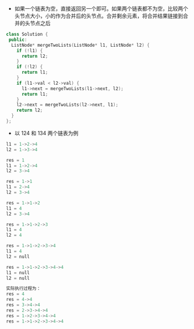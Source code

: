 * 如果一个链表为空，直接返回另一个即可。如果两个链表都不为空，比较两个头节点大小，小的作为合并后的头节点。合并剩余元素，将合并结果链接到合并的头节点之后

```cpp
class Solution {
 public:
  ListNode* mergeTwoLists(ListNode* l1, ListNode* l2) {
    if (!l1) {
      return l2;
    }
    if (!l2) {
      return l1;
    }
    if (l1->val < l2->val) {
      l1->next = mergeTwoLists(l1->next, l2);
      return l1;
    }
    l2->next = mergeTwoLists(l2->next, l1);
    return l2;
  }
};
```

* 以 124 和 134 两个链表为例

```cpp
l1 = 1->2->4
l2 = 1->3->4

res = 1
l1 = 1->2->4
l2 = 3->4

res = 1->1
l1 = 2->4
l2 = 3->4

res = 1->1->2
l1 = 4
l2 = 3->4

res = 1->1->2->3
l1 = 4
l2 = 4

res = 1->1->2->3->4
l1 = 4
l2 = null

res = 1->1->2->3->4->4
l1 = null
l2 = null

实际执行过程为：
res = 4
res = 4->4
res = 3->4->4
res = 2->3->4->4
res = 1->2->3->4->4
res = 1->1->2->3->4->4
```
